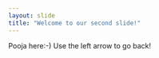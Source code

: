 ```yaml
---
layout: slide
title: "Welcome to our second slide!"
---
```

Pooja here:-)
Use the left arrow to go back!
